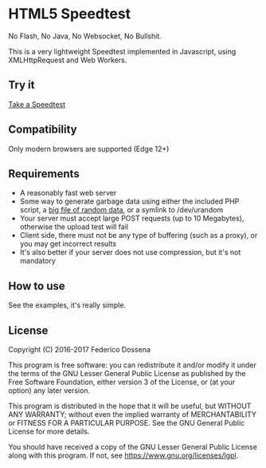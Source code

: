 # HTML5 Speedtest

No Flash, No Java, No Websocket, No Bullshit.

This is a very lightweight Speedtest implemented in Javascript, using XMLHttpRequest and Web Workers.

## Try it
[Take a Speedtest](http://speedtest.fdossena.com)

## Compatibility
Only modern browsers are supported (Edge 12+)

## Requirements
 - A reasonably fast web server
 - Some way to generate garbage data using either the included PHP script, a [big file of random data](http://downloads.fdossena.com/geth.php?r=speedtest-bigfile), or a symlink to /dev/urandom
 - Your server must accept large POST requests (up to 10 Megabytes), otherwise the upload test will fail
 - Client side, there must not be any type of buffering (such as a proxy), or you may get incorrect results
 - It's also better if your server does not use compression, but it's not mandatory

## How to use
See the examples, it's really simple.

## License
Copyright (C) 2016-2017 Federico Dossena

This program is free software: you can redistribute it and/or modify
it under the terms of the GNU Lesser General Public License as published by
the Free Software Foundation, either version 3 of the License, or
(at your option) any later version.

This program is distributed in the hope that it will be useful,
but WITHOUT ANY WARRANTY; without even the implied warranty of
MERCHANTABILITY or FITNESS FOR A PARTICULAR PURPOSE.  See the
GNU General Public License for more details.

You should have received a copy of the GNU Lesser General Public License
along with this program.  If not, see <https://www.gnu.org/licenses/lgpl>.
